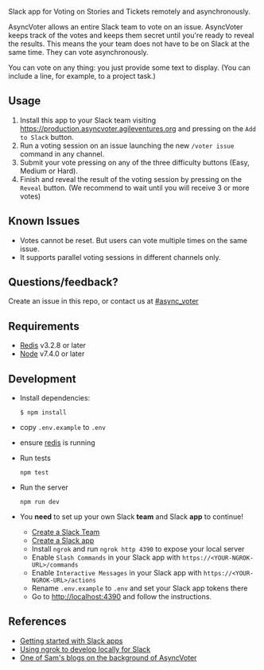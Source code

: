 Slack app for Voting on Stories and Tickets remotely and asynchronously.

AsyncVoter allows an entire Slack team to vote on an issue. AsyncVoter keeps track of the votes and keeps them secret until you're ready to reveal the results. This means the your team does not have to be on Slack at the same time. They can vote asynchronously.

You can vote on any thing: you just provide some text to display. (You can include a line, for example, to a project task.)

## Usage

1. Install this app to your Slack team visiting https://production.asyncvoter.agileventures.org and pressing on the `Add to Slack` button.
2. Run a voting session on an issue launching the new `/voter issue` command in any channel.
3. Submit your vote pressing on any of the three difficulty buttons (Easy, Medium or Hard).
4. Finish and reveal the result of the voting session by pressing on the `Reveal` button. (We recommend to wait until you will receive 3 or more votes)

## Known Issues

- Votes cannot be reset. But users can vote multiple times on the same issue.
- It supports parallel voting sessions in different channels only.

## Questions/feedback?

Create an issue in this repo, or contact us at [#async_voter](https://agileventures.slack.com/messages/async_voter)

## Requirements

- [Redis](https://redis.io/) v3.2.8 or later
- [Node](https://nodejs.org) v7.4.0 or later

## Development 

* Install dependencies:

  ```
  $ npm install
  ```

* copy `.env.example` to `.env`

* ensure [redis](https://redis.io/topics/quickstart) is running

* Run tests 

  ```
  npm test
  ```

* Run the server 

  ```
  npm run dev
  ```

* You **need** to set up your own Slack **team** and Slack **app** to continue!

    - [Create a Slack Team](https://slack.com/create)
    - [Create a Slack app](https://api.slack.com/apps?new_app=1)
    - Install `ngrok` and run `ngrok http 4390` to expose your local server
    - Enable `Slash Commands` in your Slack app with `https://<YOUR-NGROK-URL>/commands`
    - Enable `Interactive Messages` in your Slack app with `https://<YOUR-NGROK-URL>/actions`
    - Rename `.env.example` to `.env` and set your Slack app tokens there
    - Go to <http://localhost:4390> and follow the instructions.

## References

  - [Getting started with Slack apps](https://api.slack.com/slack-apps)
  - [Using ngrok to develop locally for Slack](https://api.slack.com/tutorials/tunneling-with-ngrok)
  - [One of Sam's blogs on the background of AsyncVoter](https://medium.com/agileventures/automating-what-to-do-next-7295c62007d9)
